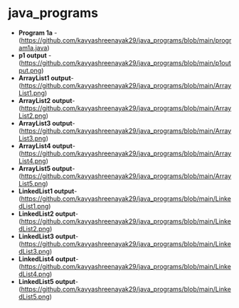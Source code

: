 # java_programs
- **Program 1a** - (https://github.com/kavyashreenayak29/java_programs/blob/main/program1a.java)
- **p1 output** - (https://github.com/kavyashreenayak29/java_programs/blob/main/p1output.png)
- **ArrayList1 output**-(https://github.com/kavyashreenayak29/java_programs/blob/main/ArrayList1.png)
- **ArrayList2 output**-(https://github.com/kavyashreenayak29/java_programs/blob/main/ArrayList2.png)
- **ArrayList3 output**-(https://github.com/kavyashreenayak29/java_programs/blob/main/ArrayList3.png)
- **ArrayList4 output**-(https://github.com/kavyashreenayak29/java_programs/blob/main/ArrayList4.png)
- **ArrayList5 output**-(https://github.com/kavyashreenayak29/java_programs/blob/main/ArrayList5.png)
- **LinkedList1 output**-(https://github.com/kavyashreenayak29/java_programs/blob/main/LinkedList1.png)
- **LinkedList2 output**-(https://github.com/kavyashreenayak29/java_programs/blob/main/LinkedList2.png)
- **LinkedList3 output**-(https://github.com/kavyashreenayak29/java_programs/blob/main/LinkedList3.png)
- **LinkedList4 output**-(https://github.com/kavyashreenayak29/java_programs/blob/main/LinkedList4.png)
- **LinkedList5 output**-(https://github.com/kavyashreenayak29/java_programs/blob/main/LinkedList5.png)
